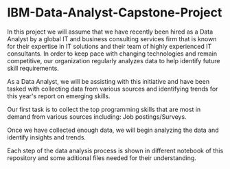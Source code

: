 # IBM-Data-Analyst-Capstone-Project
In this project we will assume that we have recently been hired as a Data Analyst by a global IT and business consulting services firm that is known for their expertise in IT solutions and their team of highly experienced IT consultants. In order to keep pace with changing technologies and remain competitive, our organization regularly analyzes data to help identify future skill requirements.

As a Data Analyst, we will be assisting with this initiative and have been tasked with collecting data from various sources and identifying trends for this year's report on emerging skills.

Our first task is to collect the top programming skills that are most in demand from various sources including: Job postings/Surveys.

Once we have collected enough data, we will begin analyzing the data and identify insights and trends.

Each step of the data analysis process is shown in different notebook of this repository and some aditional files needed for their understanding.
